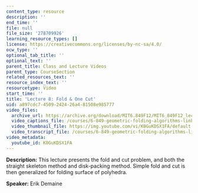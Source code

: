 ```yaml
---
content_type: resource
description: ''
end_time: ''
file: null
file_size: '278709926'
learning_resource_types: []
license: https://creativecommons.org/licenses/by-nc-sa/4.0/
ocw_type: ''
optional_tab_title: ''
optional_text: ''
parent_title: Class and Lecture Videos
parent_type: CourseSection
related_resources_text: ''
resource_index_text: ''
resourcetype: Video
start_time: ''
title: 'Lecture 8: Fold & One Cut'
uid: a897cdc7-4509-2424-26a4-81508e985777
video_files:
  archive_url: https://archive.org/download/MIT6.849F12/MIT6_849F12_lec08_300k.mp4
  video_captions_file: /courses/6-849-geometric-folding-algorithms-linkages-origami-polyhedra-fall-2012/17a1e2511fd05e7fae94c5e9acb0b391_K0GuKDSX1FA.vtt
  video_thumbnail_file: https://img.youtube.com/vi/K0GuKDSX1FA/default.jpg
  video_transcript_file: /courses/6-849-geometric-folding-algorithms-linkages-origami-polyhedra-fall-2012/7a4fb714227501a2118dc589e5f9c317_K0GuKDSX1FA.pdf
video_metadata:
  youtube_id: K0GuKDSX1FA
---
```


**Description:** This lecture presents the fold and cut problem, and both the straight skeleton method and disk-packing method. Simple fold and cut is then generalized for folding surface of polyhedra.

**Speaker:** Erik Demaine

